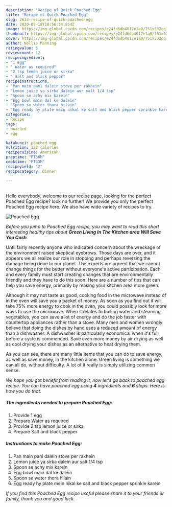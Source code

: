 ```yaml
---
description: "Recipe of Quick Poached Egg"
title: "Recipe of Quick Poached Egg"
slug: 2633-recipe-of-quick-poached-egg
date: 2020-09-18T10:56:34.854Z
image: https://img-global.cpcdn.com/recipes/e24fd6db4017e1a0/751x532cq70/poached-egg-recipe-main-photo.jpg
thumbnail: https://img-global.cpcdn.com/recipes/e24fd6db4017e1a0/751x532cq70/poached-egg-recipe-main-photo.jpg
cover: https://img-global.cpcdn.com/recipes/e24fd6db4017e1a0/751x532cq70/poached-egg-recipe-main-photo.jpg
author: Nellie Manning
ratingvalue: 5
reviewcount: 12
recipeingredient:
- "1 egg"
- " Water as required"
- "2 tsp lemon juice or sirka"
- " Salt and black pepper"
recipeinstructions:
- "Pan main pani dalein stove per rakhein"
- "Lemon juice ya sirka dalein aur salt 1/4 tsp"
- "Spoon se achy mix karein"
- "Egg bowl main dal ke dalein"
- "Spoon se water thora hilain"
- "Egg ready hy plate mein nikal ke salt and black pepper sprinkle karein"
categories:
- Recipe
tags:
- poached
- egg

katakunci: poached egg 
nutrition: 122 calories
recipecuisine: American
preptime: "PT30M"
cooktime: "PT33M"
recipeyield: "2"
recipecategory: Dinner

---
```

<br>
Hello everybody, welcome to our recipe page, looking for the perfect Poached Egg recipe? look no further! We provide you only the perfect Poached Egg recipe here. We also have wide variety of recipes to try.
<br>


![Poached Egg](https://img-global.cpcdn.com/recipes/e24fd6db4017e1a0/751x532cq70/poached-egg-recipe-main-photo.jpg)

<i>Before you jump to Poached Egg recipe, you may want to read this short interesting healthy tips about 
<strong>Green Living In The Kitchen area Will Save You Cash</strong>.</i>
</br>

Until fairly recently anyone who indicated concern about the wreckage of the environment raised skeptical eyebrows. Those days are over, and it appears we all realize our role in stopping and perhaps reversing the damage being done to our planet. The experts are agreed that we cannot change things for the better without everyone's active participation. Each and every family must start creating changes that are environmentally friendly and they have to do this soon. Here are a number of tips that can help you save energy, primarily by making your kitchen area more green.

Although it may not taste as good, cooking food in the microwave instead of in the oven will save you a packet of money. As soon as you find out it will take 75% more energy to cook in the oven, you could possibly look for more ways to use the microwave. When it relates to boiling water and steaming vegetables, you can save a lot of energy and do the job faster with countertop appliances rather than a stove. Many men and women wrongly believe that doing the dishes by hand uses a reduced amount of energy than a dishwasher. A dishwasher is particularly economical when it's full before a cycle is commenced. Save even more money by air drying as well as cool drying your dishes as an alternative to heat drying them.

As you can see, there are many little items that you can do to save energy, as well as save money, in the kitchen alone. Green living is something we can all do, without difficulty. A lot of it really is simply utilizing common sense.


<i>We hope you got benefit from reading it, now let's go back to poached egg recipe. You can have poached egg using <strong>4</strong> ingredients and <strong>6</strong> steps. Here is how you do that.
</i>

##### The ingredients needed to prepare Poached Egg:

1. Provide 1 egg
1. Prepare  Water as required
1. Provide 2 tsp lemon juice or sirka
1. Prepare  Salt and black pepper


##### Instructions to make Poached Egg:

1. Pan main pani dalein stove per rakhein
1. Lemon juice ya sirka dalein aur salt 1/4 tsp
1. Spoon se achy mix karein
1. Egg bowl main dal ke dalein
1. Spoon se water thora hilain
1. Egg ready hy plate mein nikal ke salt and black pepper sprinkle karein


<i>If you find this Poached Egg recipe useful please share it to your friends or family, thank you and good luck.</i>
